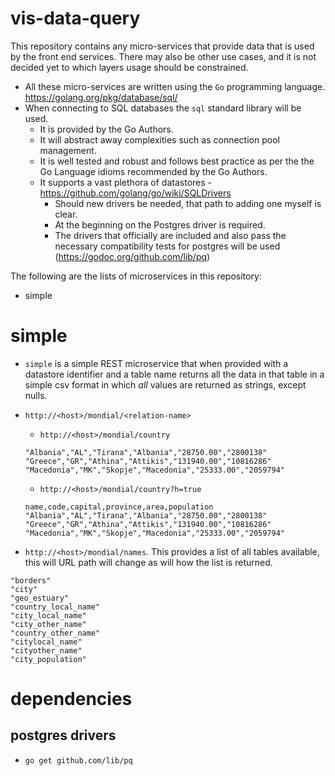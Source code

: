 # vis-data-query

This repository contains any micro-services that provide data that is used by the front end services. There may also be other use cases, and it is not decided yet to which layers usage should be constrained.

+ All these micro-services are written using the `Go` programming language. https://golang.org/pkg/database/sql/
+ When connecting to SQL databases the `sql` standard library will be used.
    + It is provided by the Go Authors.
    + It will abstract away complexities such as connection pool management.
    + It is well tested and robust and follows best practice as per the the Go Language idioms recommended by the Go Authors.
    + It supports a vast plethora of datastores - https://github.com/golang/go/wiki/SQLDrivers
         + Should new drivers be needed, that path to adding one myself is clear.
         + At the beginning on the Postgres driver is required.
         + The drivers that officially are included and also pass the necessary compatibility tests for postgres will be used (https://godoc.org/github.com/lib/pq)

The following are the lists of microservices in this repository:

+ simple

# simple 

+ `simple` is a simple REST microservice that when provided with a datastore identifier and a table name returns all the data in that table in a simple csv format in which *all* values are returned as strings, except nulls.
+ `http://<host>/mondial/<relation-name>`
    + `http://<host>/mondial/country`
	```
	"Albania","AL","Tirana","Albania","28750.00","2800138"
	"Greece","GR","Athina","Attikis","131940.00","10816286"
	"Macedonia","MK","Skopje","Macedonia","25333.00","2059794"
	```
    + `http://<host>/mondial/country?h=true`

	```
	name,code,capital,province,area,population
	"Albania","AL","Tirana","Albania","28750.00","2800138"
	"Greece","GR","Athina","Attikis","131940.00","10816286"
	"Macedonia","MK","Skopje","Macedonia","25333.00","2059794"
	```

+ `http://<host>/mondial/names`. This provides a list of all tables available, this will URL path will change as will how the list is returned.

```
"borders"
"city"
"geo_estuary"
"country_local_name"
"city_local_name"
"city_other_name"
"country_other_name"
"citylocal_name"
"cityother_name"
"city_population"
```

# dependencies

## postgres drivers

+ `go get github.com/lib/pq`